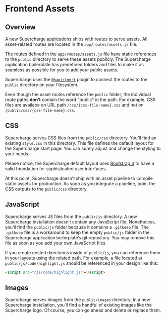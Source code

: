 # Frontend Assets


## Overview
A new Supercharge applications ships with routes to serve assets. All asset-related routes are located in the `app/routes/assets.js` file.

The routes defined in the `app/routes/assets.js` file have static references to the `public` directory to serve these assets publicly. The Supercharge application boilerplate has predefined folders and files to make it as seamless as possible for you to add your public assets.

Supercharge uses the [`@hapi/inert`](https://github.com/hapijs/inert) plugin to connect the routes to the `public` directory on your filesystem.

Even though the asset routes reference the `public` folder, the individual route paths **don’t** contain the word "public" in the path. For example, CSS files are availabe on URL path `/css/{css-file-name}.css` and not on `/public/css/{css-file-name}.css`.


## CSS
Supercharge serves CSS files from the `public/css` directory. You’ll find an existing `style.css` in this directory. This file defines the default layout for the Supercharge start page. You can surely adjust and change the styling to your needs.

Please notice, the Supercharge default layout uses [Bootstrap 4](https://getbootstrap.com) to have a solid foundation for sophisticated user interfaces.

At this point, Supercharge doesn’t ship with an asset pipeline to compile static assets for production. As soon as you integrate a pipeline, point the CSS outputs to the `public/css` directory.


## JavaScript
Supercharge serves JS files from the `public/js` directory. A new Supercharge installation doesn’t contain any JavaScript file. Nonetheless, you’ll find the `public/js` folder because it contains a `.gitkeep` file. The `.gitkeep` file is a workaround to keep the empty `public/js` folder in the Supercharge application boilerplate’s git repository. You may remove this file as soon as you add your own JavaScript files.

If you create nested directories inside of `public/js`, you can reference them in your layouts using the related path. For example, a file located at `public/js/code/highlight.js` should be referenced in your design like this:

```html
<script src="/js/code/highlight.js"></script>
```


## Images
Supercharge serves images from the `public/images` directory. In a new Supercharge installation, you’ll find a handful of existing images like the Supercharge logo. Of course, you can go ahead and delete or replace them.
